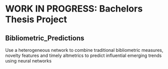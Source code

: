 # WORK IN PROGRESS: Bachelors Thesis Project

## Bibliometric_Predictions
Use a heterogeneous network to combine traditional bibliometric measures, novelty features  and timely altmetrics to predict influential emerging trends using neural networks
